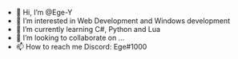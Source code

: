 - 👋 Hi, I’m @Ege-Y
- 👀 I’m interested in Web Development and Windows development
- 🌱 I’m currently learning C#, Python and Lua
- 💞️ I’m looking to collaborate on ...
- 📫 How to reach me Discord: Ege#1000

<!---
Ege-Y/Ege-Y is a ✨ special ✨ repository because its `README.md` (this file) appears on your GitHub profile.
You can click the Preview link to take a look at your changes.
--->
